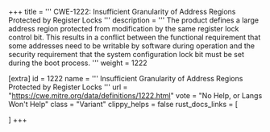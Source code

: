 +++
title = '''
CWE-1222: Insufficient Granularity of Address Regions Protected by Register Locks
'''
description	= '''
The product defines a large address region protected from modification by the same register lock control bit. This results in a conflict between the functional requirement that some addresses need to be writable by software during operation and the security requirement that the system configuration lock bit must be set during the boot process.
'''
weight = 1222

[extra]
id = 1222
name = '''
Insufficient Granularity of Address Regions Protected by Register Locks
'''
url = "https://cwe.mitre.org/data/definitions/1222.html"
vote = "No Help, or Langs Won't Help"
class = "Variant"
clippy_helps = false
rust_docs_links = [
	
]
+++
